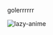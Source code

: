 golerrrrrr

![lazy-anime](https://user-images.githubusercontent.com/103371177/213276981-b7ca52b6-1285-4549-bd14-c29d28e8b104.gif)
